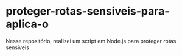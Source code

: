 # proteger-rotas-sensiveis-para-aplica-o
Nesse repositório, realizei um script em Node.js para proteger rotas sensíveis
